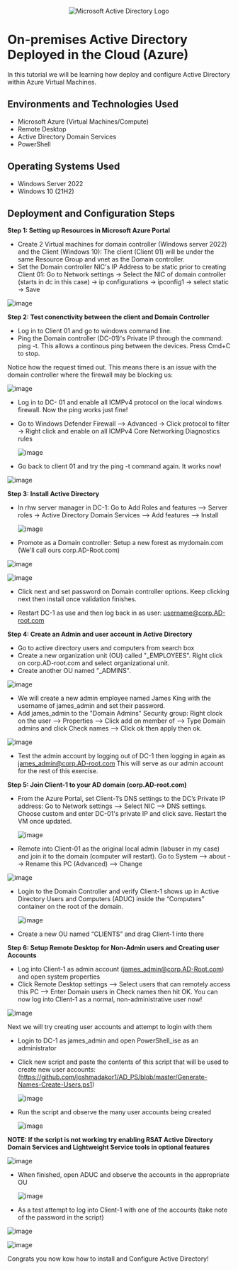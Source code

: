 <p align="center">
<img src="https://i.imgur.com/pU5A58S.png" alt="Microsoft Active Directory Logo"/>
</p>

<h1>On-premises Active Directory Deployed in the Cloud (Azure)</h1>
In this tutorial we will be learning how deploy and configure Active Directory within Azure Virtual Machines.<br />


<h2>Environments and Technologies Used</h2>

- Microsoft Azure (Virtual Machines/Compute)
- Remote Desktop
- Active Directory Domain Services
- PowerShell

<h2>Operating Systems Used </h2>

- Windows Server 2022
- Windows 10 (21H2)


<h2>Deployment and Configuration Steps</h2>

**Step 1: Setting up Resources in Microsoft Azure Portal**
  - Create 2 Virtual machines for domain controller (Windows server 2022) and the Client (Windows 10): The client (Client 01) will be under the same Resource Group and vnet as the Domain controller.
  - Set the Domain controller NIC's IP Address to be static prior to creating Client 01:
    Go to Network settings -> Select the NIC of domain controller (starts in dc in this case) -> ip configurations -> ipconfig1 -> select static -> Save

![image](https://github.com/user-attachments/assets/5402d94a-5fc4-45d5-8153-29a4af099411)


**Step 2: Test conenctivity between the client and Domain Controller**
 - Log in to Client 01 and go to windows command line.
 - Ping the Domain controller (DC-01)'s Private IP through the command: ping -t. This allows a continous ping between the devices. Press Cmd+C to stop.

 Notice how the request timed out. This means there is an issue with the domain controller where the firewall may be blocking us:

  ![image](https://github.com/user-attachments/assets/1b428f77-4f40-4125-9dd1-a5738cbaa921)


  - Log in to DC- 01 and enable all ICMPv4 protocol on the local windows firewall. Now the ping works just fine!
  - Go to Windows Defender Firewall --> Advanced -> Click protocol to filter -> Right click and enable on all ICMPv4 Core Networking Diagnostics rules

    ![image](https://github.com/user-attachments/assets/718f8372-015c-41d6-9ed8-bd2590d91fc7)

- Go back to client 01 and try the ping -t command again. It works now!

![image](https://github.com/user-attachments/assets/8ae811e7-56e3-49ca-b8c5-ee3933066aa2)

**Step 3: Install Active Directory**
 - In rhw server manager in DC-1: Go to Add Roles and features --> Server roles -> Active Directory Domain Services --> Add features --> Install
   
   ![image](https://github.com/user-attachments/assets/539e7f16-8821-4dea-b4d5-841ed4e80f83)

 - Promote as a Domain controller: Setup a new forest as mydomain.com (We'll call ours corp.AD-Root.com)
   
![image](https://github.com/user-attachments/assets/b4ca04d9-f7f0-4702-a942-a578e07f4bf8)

![image](https://github.com/user-attachments/assets/a5c395a5-d68a-488d-866d-5ca677731874)

- Click next and set password on Domain controller options. Keep clicking next then install once validation finishes.

- Restart DC-1 as use and then log back in as user: username@corp.AD-root.com

**Step 4: Create an Admin and user account in Active Directory**
-  Go to active directory users and computers from search box
-  Create a new organization unit (OU) called "_EMPLOYEES". Right click on corp.AD-root.com and select organizational unit.
-  Create another OU named "_ADMINS". 
  
![image](https://github.com/user-attachments/assets/a53cc283-be1b-47c7-a97c-cbcaadf7aba8)

  
-  We will create a new admin employee named James King with the username of james_admin and set their password.
-  Add james_admin to the "Domain Admins" Security group: Right clock on the user --> Properties --> Click add on member of --> Type Domain admins and click Check names --> Click ok then apply then ok. 

  ![image](https://github.com/user-attachments/assets/a9ed6515-22af-4063-8f02-2c13cb1e483c)

-  Test the admin account by logging out of DC-1 then logging in again as james_admin@corp.AD-root.com This will serve as our admin account for the rest of this exercise.

  
**Step 5: Join Client-1 to your AD domain (corp.AD-root.com)**
 - From the Azure Portal, set Client-1’s DNS settings to the DC’s Private IP address: Go to  Network settings --> Select NIC --> DNS settings. Choose custom and enter DC-01's private IP and click save. Restart the VM once updated.
   
   ![image](https://github.com/user-attachments/assets/5a399db5-b86b-4761-91c7-e759f25499a4)

 - Remote into Client-01 as the original local admin (labuser in my case) and join it to the domain (computer will restart). Go to System --> about --> Rename this PC (Advanced) --> Change

  ![image](https://github.com/user-attachments/assets/6d57156b-232c-4037-b2bf-4c7d9f52b9cc)

 - Login to the Domain Controller and verify Client-1 shows up in Active Directory Users and Computers (ADUC) inside the “Computers” container on the root of the domain.

   ![image](https://github.com/user-attachments/assets/39d6dbc7-92a3-4bf0-a3d2-b210cdd1a18e)

 - Create a new OU named “CLIENTS” and drag Client-1 into there

  **Step 6: Setup Remote Desktop for Non-Admin users and Creating user Accounts**
- Log into Client-1 as admin account (james_admin@corp.AD-Root.com) and open system properties
- Click Remote Desktop settings --> Select users that can remotely access this PC --> Enter Domain users in Check names then hit OK. You can now log into Client-1 as a normal, non-administrative user now!
  
![image](https://github.com/user-attachments/assets/64c7a046-7c12-45bb-ad90-6462d9e08fc6)

Next we will try creating user accounts and attempt to login with them
- Login to DC-1 as james_admin and open PowerShell_ise as an administrator
- Click new script and paste the contents of this script that will be used to create new user accounts: (https://github.com/joshmadakor1/AD_PS/blob/master/Generate-Names-Create-Users.ps1)

  ![image](https://github.com/user-attachments/assets/d78eeea6-ff5a-430a-8297-de2355280fd3)
  
- Run the script and observe the many user accounts being created
  
  ![image](https://github.com/user-attachments/assets/047d54a9-176d-44ca-9c42-d397cafb368c)

**NOTE: If the script is not working try enabling RSAT Active Directory Domain Services and Lightweight Service tools in optional features**

![image](https://github.com/user-attachments/assets/abf5a052-7028-4b37-9e2c-22a61a0ce21e)

- When finished, open ADUC and observe the accounts in the appropriate OU

  ![image](https://github.com/user-attachments/assets/8faeb906-b683-40e3-93b0-41d4699fd073)

- As a test attempt to log into Client-1 with one of the accounts (take note of the password in the script)

![image](https://github.com/user-attachments/assets/9a760c30-e42a-44b5-b4a4-95f758c38161)

![image](https://github.com/user-attachments/assets/c8f80bbc-a259-46db-b192-f0d5ad0dd34a)


Congrats you now kow how to install and Configure Active Directory!
  
